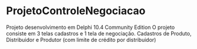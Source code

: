 # ProjetoControleNegociacao
Projeto desenvolvimento em Delphi 10.4 Community Edition
O projeto consiste em 3 telas cadastros e 1 tela de negociação.
Cadastros de Produto, Distribuidor e Produtor (com limite de crédito por distribuidor)
